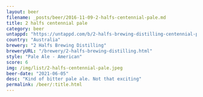 ```yaml
---
layout: beer
filename: _posts/beer/2016-11-09-2-halfs-centennial-pale.md
title: 2 halfs centennial pale
category: beer
untappd: "https://untappd.com/b/2-halfs-brewing-distilling-centennial-pale/4294286"
country: "Australia"
brewery: "2 Halfs Brewing Distilling"
breweryURL: "/brewery/2-halfs-brewing-distilling.html"
style: "Pale Ale - American"
score: 6
img: /img/list/2-halfs-centennial-pale.jpeg
beer-date: "2021-06-05"
desc: "Kind of bitter pale ale. Not that exciting"
permalink: /beer/:title.html
---
```

